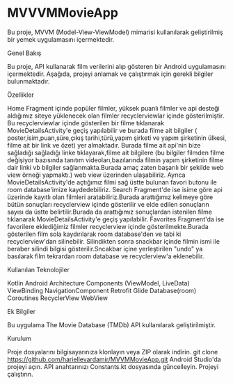 # MVVVMMovieApp
 Bu proje, MVVM (Model-View-ViewModel) mimarisi kullanılarak geliştirilmiş bir yemek uygulamasını içermektedir.


Genel Bakış

Bu proje, API kullanarak film verilerini alıp gösteren bir Android uygulamasını içermektedir. Aşağıda, projeyi anlamak ve çalıştırmak için gerekli bilgiler bulunmaktadır.


Özellikler

Home Fragment içinde popüler filmler, yüksek puanlı filmler ve api desteği aldığımız siteye yüklenecek olan filmler recyclerviewlar içinde gösterilmiştir.
Bu recyclerviewlar içinde gösterilen bir filme tıklanarak MovieDetailsActivity'e geçiş yapılabilir ve burada filme ait bilgiler ( poster,isim,puan,süre,çıkış tarihi,türü,yapım şirketi ve yapım şirketinin ülkesi, filme ait bir link ve özet) yer almaktadır.
Burada filme ait api'nin bize sağladığı  sağladığı linke tıklayarak,filme ait bilgilere (bu bilgiler filmden filme değişiyor bazısında tanıtım videoları,bazılarında filmin yapım  şirketinin filme dair linki vb bilgiler sağlanmakta.Burada amaç zaten başarılı bir şekilde web view örneği yapmaktı.) web view üzerinden ulaşabiliriz.
Ayrıca MovieDetailsActivity'de açtığımız filmi sağ üstte bulunan favori butonu ile room database'imize kaydedebiliriz.
Search Fragment'de ise isime göre api üzerinde kayıtlı olan filmleri aratabiliriz.Burada arattığımız kelimeye göre bütün sonuçları recyclerview içinde gösterilir ve elde edilen sonuçların sayısı da üstte belirtilir.Burada da arattığımız sonuçlardan istenilen filme tıklanarak MovieDetailsActivity'e geçiş yapılabilir.
Favorites Fragment'da ise favorilere eklediğimiz filmler recyclerview içinde gösterilmekte.Burada gösterilen film sola kaydırılarak room database'den ve tabi ki recyclerview'dan silinebilir.
Silindikten sonra snackbar içinde filmin ismi ile beraber silindi bilgisi gösterilir.Sncakbar içine yerleştirilen "undo" ya basılarak film tekrardan room database ve recyclerview'a eklenebilir.


Kullanılan Teknolojiler

Kotlin
Android Architecture Components (ViewModel, LiveData)
ViewBinding
NavigationComponent
Retrofit
Glide
Database(room)
Coroutines
RecyclerView
WebView


Ek Bilgiler

Bu uygulama The Movie Database (TMDb) API kullanılarak geliştirilmiştir.


Kurulum

Proje dosyalarını bilgisayarınıza klonlayın veya ZIP olarak indirin.
git clone https://github.com/hariellevardamir/MVVMMovieApp.git
Android Studio'da projeyi açın.
API anahtarınızı Constants.kt dosyasında güncelleyin.
Projeyi çalıştırın.
